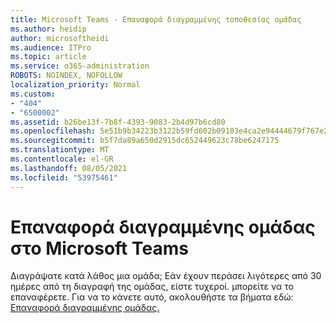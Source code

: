 ```yaml
---
title: Microsoft Teams - Επαναφορά διαγραμμένης τοποθεσίας ομάδας
ms.author: heidip
author: microsoftheidi
ms.audience: ITPro
ms.topic: article
ms.service: o365-administration
ROBOTS: NOINDEX, NOFOLLOW
localization_priority: Normal
ms.custom:
- "404"
- "6500002"
ms.assetid: b26be13f-7b8f-4393-9083-2b4d97b6cd80
ms.openlocfilehash: 5e51b9b34223b3122b59fd602b09103e4ca2e94444679f767e2a7005a9928694
ms.sourcegitcommit: b5f7da89a650d2915dc652449623c78be6247175
ms.translationtype: MT
ms.contentlocale: el-GR
ms.lasthandoff: 08/05/2021
ms.locfileid: "53975461"
---
```

# <a name="restoring-a-deleted-team-in-microsoft-teams"></a>Επαναφορά διαγραμμένης ομάδας στο Microsoft Teams

Διαγράψατε κατά λάθος μια ομάδα; Εάν έχουν περάσει λιγότερες από 30 ημέρες από τη διαγραφή της ομάδας, είστε τυχεροί. μπορείτε να το επαναφέρετε. Για να το κάνετε αυτό, ακολουθήστε τα βήματα εδώ: [Επαναφορά διαγραμμένης ομάδας.](https://docs.microsoft.com/microsoftteams/archive-or-delete-a-team#restore-a-deleted-team)
